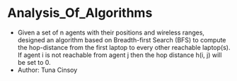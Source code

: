 # Analysis_Of_Algorithms
*  Given a set of n agents with their positions and wireless ranges, designed an algorithm based on Breadth-first Search (BFS) to compute the hop-distance from the first laptop to every other reachable laptop(s). If agent i is not reachable from agent j then the hop distance h(i, j) will be set to 0. 
* Author: Tuna Cinsoy
